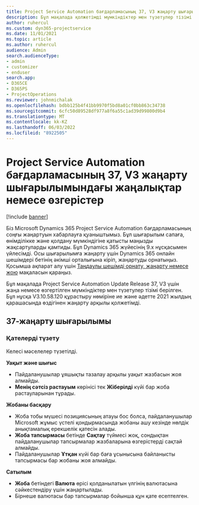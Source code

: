 ```yaml
---
title: Project Service Automation бағдарламасының 37, V3 жаңарту шығарылымындағы жаңалықтар немесе өзгерістер
description: Бұл мақалада қолжетімді мүмкіндіктер мен түзетулер тізімі берілген Microsoft Dynamics 365 Project Service Automation Жаңарту шығарылымы 37, V3.
author: ruhercul
ms.custom: dyn365-projectservice
ms.date: 11/01/2021
ms.topic: article
ms.author: ruhercul
audience: Admin
search.audienceType:
- admin
- customizer
- enduser
search.app:
- D365CE
- D365PS
- ProjectOperations
ms.reviewer: johnmichalak
ms.openlocfilehash: bdbb125b4f41bb9970f5bd8a01cf0bb863c34738
ms.sourcegitcommit: 6cfc50d89528df977a8f6a55c1ad39d99800d9b4
ms.translationtype: MT
ms.contentlocale: kk-KZ
ms.lasthandoff: 06/03/2022
ms.locfileid: "8922505"
---
```

# <a name="whats-new-or-changed-in-project-service-automation-update-release-37-v3"></a>Project Service Automation бағдарламасының 37, V3 жаңарту шығарылымындағы жаңалықтар немесе өзгерістер

[!include [banner](../includes/psa-now-project-operations.md)]

Біз Microsoft Dynamics 365 Project Service Automation бағдарламасының соңғы жаңартуын хабарлауға қуаныштымыз. Бұл шығарылым сапаға, өнімділікке және қолдану мүмкіндігіне қатысты маңызды жақсартуларды қамтиды. Бұл Dynamics 365 жүйесінің 9.x нұсқасымен үйлесімді. Осы шығарылымға жаңарту үшін Dynamics 365 онлайн шешімдері бетінің әкімші орталығына кіріп, жаңартуды орнатыңыз. Қосымша ақпарат алу үшін [Таңдаулы шешімді орнату, жаңарту немесе жою](/power-platform/admin/install-remove-preferred-solution) мақаласын қараңыз.

Бұл мақалада Project Service Automation Update Release 37, V3 үшін жаңа немесе өзгертілген мүмкіндіктер мен түзетулер тізімі берілген. Бұл нұсқа V3.10.58.120 құрастыру нөміріне ие және әдетте 2021 жылдың қарашасында өздігінен жаңарту арқылы қолжетімді.

## <a name="update-release-37"></a>37-жаңарту шығарылымы

### <a name="bug-fixes"></a>Қателерді түзету

Келесі мәселелер түзетілді.

**Уақыт және шығыс**
- Пайдаланушылар ұяшықты тазалау арқылы уақыт жазбасын жоя алмайды.
- **Менің сәтсіз растауым** көрінісі тек **Жіберілді** күйі бар жоба растауларынан тұрады.

**Жобаны басқару**
- Жоба тобы мүшесі позициясының атауы бос болса, пайдаланушылар Microsoft жұмыс үстелі қондырмасында жобаны ашу кезінде нөлдік анықтамалық ерекшелік қатесін алады.
- **Жоба тапсырмасы** бетінде **Сақтау** түймесі жоқ, сондықтан пайдаланушылар тапсырмалар жазбаларына өзгерістерді сақтай алмайды.
- Пайдаланушылар **Ұтқан** күйі бар баға ұсынысына байланысты тапсырмасы бар жобаны жоя алмайды.

**Сатылым**
- **Жоба** бетіндегі **Валюта** өрісі қолданылатын үлгінің валютасына сәйкестендіру үшін жаңартылады.
- Бірнеше валютасы бар тапсырмалар бойынша құн қате есептелген.
